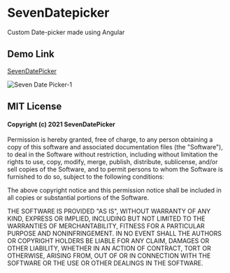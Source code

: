 # SevenDatepicker

Custom Date-picker made using Angular

## Demo Link

[SevenDatePicker](https://sevendatepicker.web.app/)

![Seven Date Picker-1](https://user-images.githubusercontent.com/30195666/137575098-578c5153-e5a4-492e-8563-696123844ade.png)

## MIT License

#### Copyright (c) 2021 SevenDatePicker

Permission is hereby granted, free of charge, to any person obtaining a copy
of this software and associated documentation files (the "Software"), to deal
in the Software without restriction, including without limitation the rights
to use, copy, modify, merge, publish, distribute, sublicense, and/or sell
copies of the Software, and to permit persons to whom the Software is
furnished to do so, subject to the following conditions:

The above copyright notice and this permission notice shall be included in all
copies or substantial portions of the Software.

THE SOFTWARE IS PROVIDED "AS IS", WITHOUT WARRANTY OF ANY KIND, EXPRESS OR
IMPLIED, INCLUDING BUT NOT LIMITED TO THE WARRANTIES OF MERCHANTABILITY,
FITNESS FOR A PARTICULAR PURPOSE AND NONINFRINGEMENT. IN NO EVENT SHALL THE
AUTHORS OR COPYRIGHT HOLDERS BE LIABLE FOR ANY CLAIM, DAMAGES OR OTHER
LIABILITY, WHETHER IN AN ACTION OF CONTRACT, TORT OR OTHERWISE, ARISING FROM,
OUT OF OR IN CONNECTION WITH THE SOFTWARE OR THE USE OR OTHER DEALINGS IN THE
SOFTWARE.
